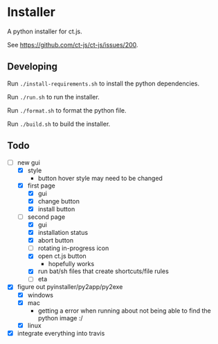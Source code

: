 # Installer

A python installer for ct.js.

See https://github.com/ct-js/ct-js/issues/200.

## Developing

Run `./install-requirements.sh` to install the python dependencies.

Run `./run.sh` to run the installer.

Run `./format.sh` to format the python file.

Run `./build.sh` to build the installer.

## Todo

-   [ ] new gui
    -   [x] style
        -   button hover style may need to be changed
    -   [x] first page
        -   [x] gui
        -   [x] change button
        -   [x] install button
    -   [ ] second page
        -   [x] gui
        -   [x] installation status
        -   [x] abort button
        -   [ ] rotating in-progress icon
        -   [x] open ct.js button
            -   hopefully works
        -   [x] run bat/sh files that create shortcuts/file rules
        -   [ ] eta
-   [x] figure out pyinstaller/py2app/py2exe
    -   [x] windows
    -   [x] mac
        -   getting a error when running about not being able to find the python image :/
    -   [x] linux
-   [x] integrate everything into travis
